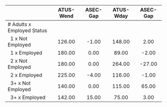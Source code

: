 
|                      |    ATUS-Wend |     ASEC-Gap |    ATUS-Wday |     ASEC-Gap |
| -------------------- | :----------: | :----------: | :----------: | :----------: |
| # Adults x Employed Status |              |              |              |              |
| &nbsp;&nbsp;1 x Not Employed |       126.00 |        -1.00 |       148.00 |         2.00 |
| &nbsp;&nbsp;1 x Employed |       180.00 |         0.00 |        89.00 |        -2.00 |
| &nbsp;&nbsp;2 x Not Employed |       180.00 |         0.00 |       264.00 |       -27.00 |
| &nbsp;&nbsp;2 x Employed |       225.00 |        -4.00 |       116.00 |        -1.00 |
| &nbsp;&nbsp;3+ x Not Employed |       140.00 |         0.00 |       115.00 |        65.00 |
| &nbsp;&nbsp;3+ x Employed |       142.00 |        15.00 |        75.00 |         3.00 |

